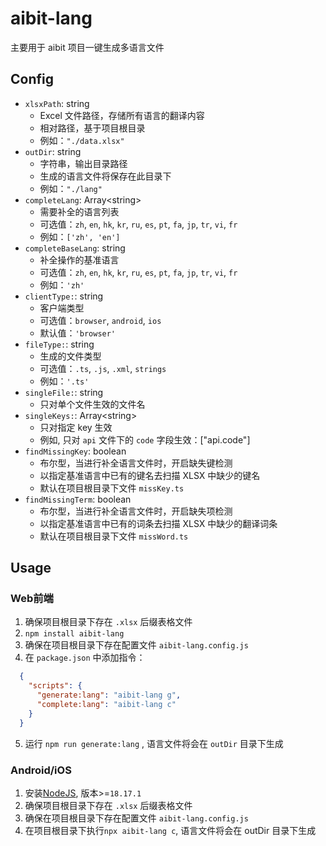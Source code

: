 # aibit-lang

主要用于 aibit 项目一键生成多语言文件

## Config

- `xlsxPath`: string
  - Excel 文件路径，存储所有语言的翻译内容
  - 相对路径，基于项目根目录
  - 例如：`"./data.xlsx"`
- `outDir`: string
  - 字符串，输出目录路径
  - 生成的语言文件将保存在此目录下
  - 例如：`"./lang"`
- `completeLang`: Array\<string\>
  - 需要补全的语言列表
  - 可选值：`zh`, `en`, `hk`, `kr`, `ru`, `es`, `pt`, `fa`, `jp`, `tr`, `vi`, `fr`
  - 例如：`['zh', 'en']`
- `completeBaseLang`: string
  - 补全操作的基准语言
  - 可选值：`zh`, `en`, `hk`, `kr`, `ru`, `es`, `pt`, `fa`, `jp`, `tr`, `vi`, `fr`
  - 例如：`'zh'`
- `clientType:`: string
  - 客户端类型
  - 可选值：`browser`, `android`, `ios`
  - 默认值：`'browser'`
- `fileType:`: string
  - 生成的文件类型
  - 可选值：`.ts`, `.js`, `.xml`, `strings`
  - 例如：`'.ts'`
- `singleFile:`: string
  - 只对单个文件生效的文件名
- `singleKeys:`: Array\<string\>
  - 只对指定 key 生效
  - 例如, 只对 `api` 文件下的 `code` 字段生效：["api.code"]
- `findMissingKey`: boolean
  - 布尔型，当进行补全语言文件时，开启缺失键检测
  - 以指定基准语言中已有的键名去扫描 XLSX 中缺少的键名
  - 默认在项目根目录下文件 `missKey.ts`
- `findMissingTerm`: boolean
  - 布尔型，当进行补全语言文件时，开启缺失项检测
  - 以指定基准语言中已有的词条去扫描 XLSX 中缺少的翻译词条
  - 默认在项目根目录下文件 `missWord.ts`

## Usage

### Web前端
1. 确保项目根目录下存在 `.xlsx` 后缀表格文件
2. `npm install aibit-lang`
3. 确保在项目根目录下存在配置文件 `aibit-lang.config.js`
4. 在 `package.json` 中添加指令：

```json
  {
    "scripts": {
      "generate:lang": "aibit-lang g",
      "complete:lang": "aibit-lang c"
    }
  }
```

5. 运行 `npm run generate:lang` , 语言文件将会在 `outDir` 目录下生成

### Android/iOS
1. 安装[NodeJS](https://nodejs.org/en), 版本>=`18.17.1`
2. 确保项目根目录下存在 `.xlsx` 后缀表格文件
3. 确保在项目根目录下存在配置文件 `aibit-lang.config.js`
4. 在项目根目录下执行`npx aibit-lang c`, 语言文件将会在 outDir 目录下生成
